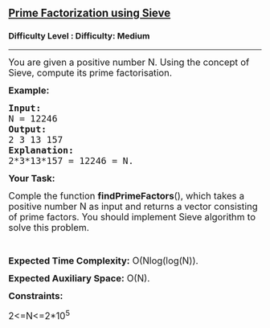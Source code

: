 <h2><a href="https://www.geeksforgeeks.org/problems/prime-factorization-using-sieve/1?page=1&difficulty=Medium&status=unsolved,attempted&sortBy=accuracy">Prime Factorization using Sieve</a></h2><h3>Difficulty Level : Difficulty: Medium</h3><hr><div class="problems_problem_content__Xm_eO"><p dir="ltr"><span style="font-size: 18px;">You are given a positive number N. Using the concept of Sieve, compute its prime factorisation.</span></p>
<p dir="ltr"><strong><span style="font-size: 18px;">Example:</span></strong></p>
<pre><strong><span style="font-size: 18px;">Input: </span></strong>
<span style="font-size: 18px;">N = 12246</span>
<strong><span style="font-size: 18px;">Output: </span></strong>
<span style="font-size: 18px;">2 3 13 157</span>
<strong><span style="font-size: 18px;">Explanation: </span></strong>
<span style="font-size: 18px;">2*3*13*157 = 12246 = N.
</span></pre>
<p dir="ltr"><strong><span style="font-size: 18px;">Your Task:</span></strong></p>
<p dir="ltr"><span style="font-size: 18px;">Comple the function <strong>findPrimeFactors</strong>(), which takes a positive number N as input and returns a vector consisting of prime factors. You should implement Sieve algorithm to solve this problem.</span></p>
<p>&nbsp;</p>
<p dir="ltr"><span style="font-size: 18px;"><strong>Expected Time Complexity:</strong> O(Nlog(log(N)).</span></p>
<p dir="ltr"><span style="font-size: 18px;"><strong>Expected Auxiliary Space:</strong> O(N).</span></p>
<p dir="ltr"><strong><span style="font-size: 18px;">Constraints:</span></strong></p>
<p dir="ltr"><span style="font-size: 18px;">2&lt;=N&lt;=2*10<sup>5</sup></span></p>
<p>&nbsp;</p></div>